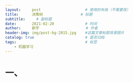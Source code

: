 ```yaml
---
layout:     post                    # 使用的布局（不需要改）
title:      决策树   			    # 标题 		  
subtitle:     # 副标题
date:       2021-02-20              # 时间
author:     新宇                     # 作者
header-img: img/post-bg-2015.jpg    #这篇文章标题背景图片
catalog: true                       # 是否归档
tags:                               # 标签
    - 机器学习
---
```


# 一、